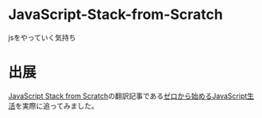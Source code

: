# JavaScript-Stack-from-Scratch
jsをやっていく気持ち

# 出展
[JavaScript Stack from Scratch](https://github.com/verekia/js-stack-from-scratch)の翻訳記事である[ゼロから始めるJavaScript生活](http://qiita.com/takahashim/items/7838334d1451fb0a9811)を実際に追ってみました。

